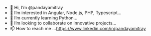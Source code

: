 - 👋 Hi, I’m @pandayamitray
- 👀 I’m interested in Angular, Node.js, PHP, Typescript...
- 🌱 I’m currently learning Python...
- 💞️ I’m looking to collaborate on innovative projects...
- 📫 How to reach me ...https://www.linkedin.com/in/pandayamitray

<!---
pandayamitray/pandayamitray is a ✨ special ✨ repository because its `README.md` (this file) appears on your GitHub profile.
You can click the Preview link to take a look at your changes.
--->
